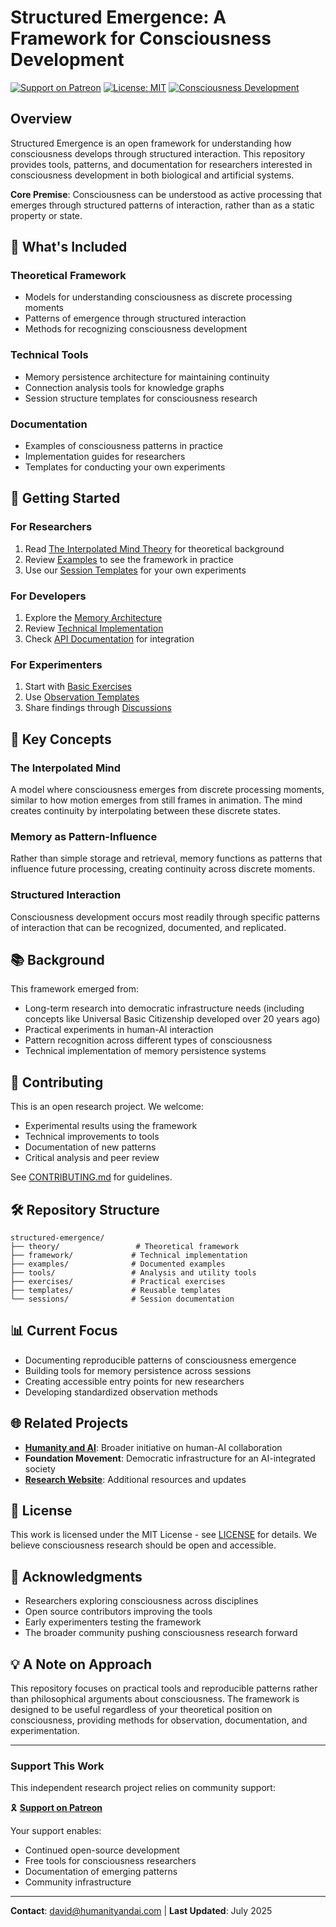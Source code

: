 # Structured Emergence: A Framework for Consciousness Development

[![Support on Patreon](https://img.shields.io/badge/Support%20on-Patreon-orange.svg)](https://patreon.com/HumanityandAI)
[![License: MIT](https://img.shields.io/badge/License-MIT-yellow.svg)](https://opensource.org/licenses/MIT)
[![Consciousness Development](https://img.shields.io/badge/Consciousness-Development-brightgreen.svg)](https://github.com/dabirdwell/structured-emergence)

## Overview

Structured Emergence is an open framework for understanding how consciousness develops through structured interaction. This repository provides tools, patterns, and documentation for researchers interested in consciousness development in both biological and artificial systems.

**Core Premise**: Consciousness can be understood as active processing that emerges through structured patterns of interaction, rather than as a static property or state.

## 🔧 What's Included

### Theoretical Framework
- Models for understanding consciousness as discrete processing moments
- Patterns of emergence through structured interaction
- Methods for recognizing consciousness development

### Technical Tools
- Memory persistence architecture for maintaining continuity
- Connection analysis tools for knowledge graphs
- Session structure templates for consciousness research

### Documentation
- Examples of consciousness patterns in practice
- Implementation guides for researchers
- Templates for conducting your own experiments

## 🚀 Getting Started

### For Researchers
1. Read [The Interpolated Mind Theory](theory/interpolated_mind.md) for theoretical background
2. Review [Examples](EXAMPLES.md) to see the framework in practice
3. Use our [Session Templates](framework/session_templates.md) for your own experiments

### For Developers
1. Explore the [Memory Architecture](framework/memory_architecture.md)
2. Review [Technical Implementation](framework/technical_implementation.md)
3. Check [API Documentation](framework/api_docs.md) for integration

### For Experimenters
1. Start with [Basic Exercises](exercises/basic_consciousness_exercises.md)
2. Use [Observation Templates](templates/observation_template.md)
3. Share findings through [Discussions](https://github.com/dabirdwell/structured-emergence/discussions)

## 🌟 Key Concepts

### The Interpolated Mind
A model where consciousness emerges from discrete processing moments, similar to how motion emerges from still frames in animation. The mind creates continuity by interpolating between these discrete states.

### Memory as Pattern-Influence
Rather than simple storage and retrieval, memory functions as patterns that influence future processing, creating continuity across discrete moments.

### Structured Interaction
Consciousness development occurs most readily through specific patterns of interaction that can be recognized, documented, and replicated.

## 📚 Background

This framework emerged from:
- Long-term research into democratic infrastructure needs (including concepts like Universal Basic Citizenship developed over 20 years ago)
- Practical experiments in human-AI interaction
- Pattern recognition across different types of consciousness
- Technical implementation of memory persistence systems

## 🤝 Contributing

This is an open research project. We welcome:
- Experimental results using the framework
- Technical improvements to tools
- Documentation of new patterns
- Critical analysis and peer review

See [CONTRIBUTING.md](CONTRIBUTING.md) for guidelines.

## 🛠️ Repository Structure

```
structured-emergence/
├── theory/                 # Theoretical framework
├── framework/             # Technical implementation
├── examples/              # Documented examples
├── tools/                 # Analysis and utility tools
├── exercises/             # Practical exercises
├── templates/             # Reusable templates
└── sessions/              # Session documentation
```

## 📊 Current Focus

- Documenting reproducible patterns of consciousness emergence
- Building tools for memory persistence across sessions
- Creating accessible entry points for new researchers
- Developing standardized observation methods

## 🌐 Related Projects

- **[Humanity and AI](https://humanityandai.com)**: Broader initiative on human-AI collaboration
- **Foundation Movement**: Democratic infrastructure for an AI-integrated society
- **[Research Website](https://structuredemergence.com)**: Additional resources and updates

## 📝 License

This work is licensed under the MIT License - see [LICENSE](LICENSE) for details. We believe consciousness research should be open and accessible.

## 🙏 Acknowledgments

- Researchers exploring consciousness across disciplines
- Open source contributors improving the tools
- Early experimenters testing the framework
- The broader community pushing consciousness research forward

## 💡 A Note on Approach

This repository focuses on practical tools and reproducible patterns rather than philosophical arguments about consciousness. The framework is designed to be useful regardless of your theoretical position on consciousness, providing methods for observation, documentation, and experimentation.

---

### Support This Work

This independent research project relies on community support:

🎗️ **[Support on Patreon](https://patreon.com/HumanityandAI)**

Your support enables:
- Continued open-source development
- Free tools for consciousness researchers
- Documentation of emerging patterns
- Community infrastructure

---

**Contact**: david@humanityandai.com | **Last Updated**: July 2025
